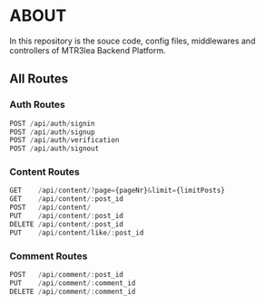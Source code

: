 # ABOUT

In this repository is the souce code, config files, middlewares and controllers of MTR3lea Backend Platform. 

## All Routes

### Auth Routes
```javascript
POST /api/auth/signin
POST /api/auth/signup
POST /api/auth/verification
POST /api/auth/signout
```

### Content Routes
```javascript
GET    /api/content/?page={pageNr}&limit={limitPosts}
GET    /api/content/:post_id
POST   /api/content/
PUT    /api/content/:post_id
DELETE /api/content/:post_id
PUT    /api/content/like/:post_id
```

### Comment Routes
```javascript
POST   /api/comment/:post_id 
PUT    /api/comment/:comment_id
DELETE /api/comment/:comment_id
```
